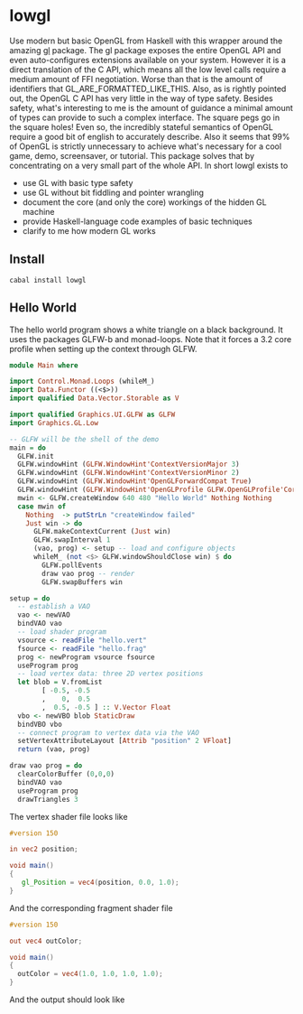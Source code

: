 # lowgl

Use modern but basic OpenGL from Haskell with this wrapper around the amazing
[gl][1] package. The gl package exposes the entire OpenGL API and even
auto-configures extensions available on your system. However it is a direct
translation of the C API, which means all the low level calls require a medium
amount of FFI negotiation. Worse than that is the amount of identifiers that
GL_ARE_FORMATTED_LIKE_THIS. Also, as is rightly pointed out, the OpenGL C API
has very little in the way of type safety. Besides safety, what's interesting
to me is the amount of guidance a minimal amount of types can provide to such a
complex interface. The square pegs go in the square holes! Even so, the
incredibly stateful semantics of OpenGL require a good bit of english to
accurately describe. Also it seems that 99% of OpenGL is strictly unnecessary
to achieve what's necessary for a cool game, demo, screensaver, or tutorial.
This package solves that by concentrating on a very small part of the whole
API. In short lowgl exists to

- use GL with basic type safety
- use GL without bit fiddling and pointer wrangling
- document the core (and only the core) workings of the hidden GL machine
- provide Haskell-language code examples of basic techniques
- clarify to me how modern GL works

## Install

```
cabal install lowgl
```

## Hello World

The hello world program shows a white triangle on a black background.
It uses the packages GLFW-b and monad-loops. Note that it forces a
3.2 core profile when setting up the context through GLFW.

```haskell
module Main where

import Control.Monad.Loops (whileM_)
import Data.Functor ((<$>))
import qualified Data.Vector.Storable as V

import qualified Graphics.UI.GLFW as GLFW
import Graphics.GL.Low

-- GLFW will be the shell of the demo
main = do
  GLFW.init
  GLFW.windowHint (GLFW.WindowHint'ContextVersionMajor 3)
  GLFW.windowHint (GLFW.WindowHint'ContextVersionMinor 2)
  GLFW.windowHint (GLFW.WindowHint'OpenGLForwardCompat True)
  GLFW.windowHint (GLFW.WindowHint'OpenGLProfile GLFW.OpenGLProfile'Core)
  mwin <- GLFW.createWindow 640 480 "Hello World" Nothing Nothing
  case mwin of
    Nothing  -> putStrLn "createWindow failed"
    Just win -> do
      GLFW.makeContextCurrent (Just win)
      GLFW.swapInterval 1
      (vao, prog) <- setup -- load and configure objects
      whileM_ (not <$> GLFW.windowShouldClose win) $ do
        GLFW.pollEvents
        draw vao prog -- render
        GLFW.swapBuffers win

setup = do
  -- establish a VAO
  vao <- newVAO
  bindVAO vao
  -- load shader program
  vsource <- readFile "hello.vert"
  fsource <- readFile "hello.frag"
  prog <- newProgram vsource fsource
  useProgram prog
  -- load vertex data: three 2D vertex positions
  let blob = V.fromList
        [ -0.5, -0.5
        ,    0,  0.5
        ,  0.5, -0.5 ] :: V.Vector Float
  vbo <- newVBO blob StaticDraw
  bindVBO vbo
  -- connect program to vertex data via the VAO
  setVertexAttributeLayout [Attrib "position" 2 VFloat]
  return (vao, prog)

draw vao prog = do
  clearColorBuffer (0,0,0)
  bindVAO vao
  useProgram prog
  drawTriangles 3
```

The vertex shader file looks like


```glsl
#version 150

in vec2 position;

void main()
{
   gl_Position = vec4(position, 0.0, 1.0);
}
```

And the corresponding fragment shader file

```glsl
#version 150

out vec4 outColor;

void main()
{
  outColor = vec4(1.0, 1.0, 1.0, 1.0);
}
```

And the output should look like


[1]: https://github.com/ekmett/gl/
